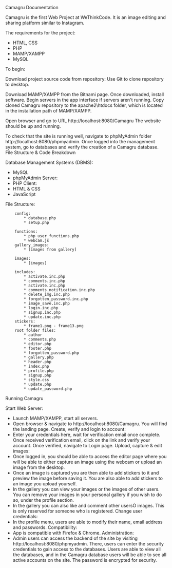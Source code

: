 Camagru Documentation

Camagru is the first Web Project at WeThinkCode. It is an image editing and sharing platform similar to Instagram.

The requirements for the project:
* HTML, CSS
* PHP
* MAMP/XAMPP
* MySQL
  
To begin:

Download project source code from repository:
Use Git to clone repository to desktop.

Download MAMP/XAMPP from the Bitnami page.
Once downloaded, install software.
Begin servers in the app interface if servers aren't running.
Copy cloned Camagru repository to the apache2\htdocs folder, which is located in the installation path of MAMP/XAMPP.

Open browser and go to URL http://localhost:8080/Camagru
The website should be up and running.

To check that the site is running well, navigate to phpMyAdmin folder http://localhost:8080/phpmyadmin. Once logged into the management system, go to databases and verify the creation of a Camagru database.
File Structure & Code Breakdown

Database Management Systems (DBMS):
* MySQL
* phpMyAdmin
Server:
* PHP
Client:
* HTML & CSS
* JavaScript

File Structure:
		
		config:
			* database.php
			* setup.php
			
		functions:
			* php_user_functions.php
			* webcam.js
		gallery_images:
			* [images from gallery]

		images:
			* [images]

		includes:
			* activate.inc.php
			* comments.inc.php
			* activate.inc.php
			* comments_notification.inc.php
			* delete_img.inc.php
			* forgotten_password.inc.php
			* image_save.inc.php
			* login.inc.php
			* signup.inc.php
			* update.inc.php
		stickers:
			* frame1.png - frame13.png
		root folder files:
			* author
			* comments.php
			* editor.php
			* footer.php
			* forgotten_password.php
			* gallery.php
			* header.php
			* index.php
			* profile.php
			* signup.php
			* style.css
			* update.php
			* update_password.php


Running Camagru

Start Web Server:
* Launch MAMP/XAMPP, start all servers.
* Open browser & navigate to http://localhost:8080/Camagru. You will find the landing page.
Create, verify and login to account:
* Enter your credentials here, wait for verification email once complete. Once received verification email, click on the link and verify your account. Once verified, navigate to Login page.
Upload, capture & edit images:
* Once logged in, you should be able to access the editor page where you will be able to either capture an image using the webcam or upload an image from the desktop.
* Once an image is captured you are then able to add stickers to it and preview the image before saving it. You are also able to add stickers to an image you upload yourself.
* In the gallery you can view your images or the images of other users. You can remove your images in your personal gallery if you wish to do so, under the profile section.
* In the gallery you can also like and comment other usersÕ images. This is only reserved for someone who is registered.
Change user credentials:
* In the profile menu, users are able to modify their name, email address and passwords.
Compatibility:
* App is compatible with Firefox & Chrome.
Administration:
* Admin users can access the backend of the site by visiting http://localhost:8080/phpmyadmin. There, users can enter the security credentials to gain access to the databases. Users are able to view all the databases, and in the Camagru database users will be able to see all active accounts on the site. The password is encrypted for security.
